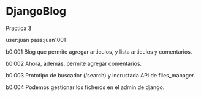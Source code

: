 # DjangoBlog
Practica 3

user:juan
pass:juan1001

b0.001
Blog que permite agregar articulos, y lista articulos y comentarios.

b0.002
Ahora, además, permite agregar comentarios.

b0.003
Prototipo de buscador (/search) y incrustada API de files_manager.

b0.004
Podemos gestionar los ficheros en el admin de django.
